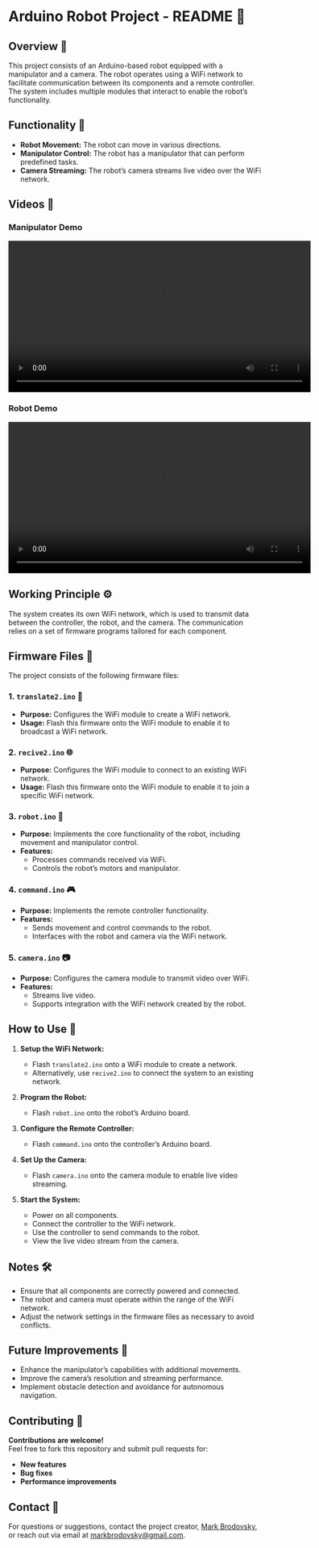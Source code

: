 # Arduino Robot Project - README 🚀

## Overview 📝
This project consists of an Arduino-based robot equipped with a manipulator and a camera. The robot operates using a WiFi network to facilitate communication between its components and a remote controller. The system includes multiple modules that interact to enable the robot’s functionality.

## Functionality 🎯
- **Robot Movement:** The robot can move in various directions.
- **Manipulator Control:** The robot has a manipulator that can perform predefined tasks.
- **Camera Streaming:** The robot’s camera streams live video over the WiFi network.

## Videos 🎥

### Manipulator Demo
<video width="600" controls>
  <source src="https://github.com/MarkRBro69/first_robot/raw/main/vids/manipulator-vid.mp4" type="video/mp4">
  Your browser does not support the video tag. 
  <a href="https://github.com/MarkRBro69/first_robot/blob/main/vids/manipulator-vid.mp4">Download Video</a>
</video>

### Robot Demo
<video width="600" controls>
  <source src="https://github.com/MarkRBro69/first_robot/raw/main/vids/robot-vid.mp4" type="video/mp4">
  Your browser does not support the video tag. 
  <a href="https://github.com/MarkRBro69/first_robot/blob/main/vids/robot-vid.mp4">Download Video</a>
</video>

## Working Principle ⚙️
The system creates its own WiFi network, which is used to transmit data between the controller, the robot, and the camera. The communication relies on a set of firmware programs tailored for each component.

## Firmware Files 📂
The project consists of the following firmware files:

### 1. **`translate2.ino`** 📡
- **Purpose:** Configures the WiFi module to create a WiFi network.
- **Usage:** Flash this firmware onto the WiFi module to enable it to broadcast a WiFi network.

### 2. **`recive2.ino`** 🌐
- **Purpose:** Configures the WiFi module to connect to an existing WiFi network.
- **Usage:** Flash this firmware onto the WiFi module to enable it to join a specific WiFi network.

### 3. **`robot.ino`** 🤖
- **Purpose:** Implements the core functionality of the robot, including movement and manipulator control.
- **Features:**
  - Processes commands received via WiFi.
  - Controls the robot’s motors and manipulator.

### 4. **`command.ino`** 🎮
- **Purpose:** Implements the remote controller functionality.
- **Features:**
  - Sends movement and control commands to the robot.
  - Interfaces with the robot and camera via the WiFi network.

### 5. **`camera.ino`** 📷
- **Purpose:** Configures the camera module to transmit video over WiFi.
- **Features:**
  - Streams live video.
  - Supports integration with the WiFi network created by the robot.

## How to Use 🚀
1. **Setup the WiFi Network:**
   - Flash `translate2.ino` onto a WiFi module to create a network.
   - Alternatively, use `recive2.ino` to connect the system to an existing network.

2. **Program the Robot:**
   - Flash `robot.ino` onto the robot’s Arduino board.

3. **Configure the Remote Controller:**
   - Flash `command.ino` onto the controller’s Arduino board.

4. **Set Up the Camera:**
   - Flash `camera.ino` onto the camera module to enable live video streaming.

5. **Start the System:**
   - Power on all components.
   - Connect the controller to the WiFi network.
   - Use the controller to send commands to the robot.
   - View the live video stream from the camera.

## Notes 🛠️
- Ensure that all components are correctly powered and connected.
- The robot and camera must operate within the range of the WiFi network.
- Adjust the network settings in the firmware files as necessary to avoid conflicts.

## Future Improvements 🚀
- Enhance the manipulator’s capabilities with additional movements.
- Improve the camera’s resolution and streaming performance.
- Implement obstacle detection and avoidance for autonomous navigation.

## Contributing 🤝

**Contributions are welcome!**  
Feel free to fork this repository and submit pull requests for:  
- **New features**  
- **Bug fixes**  
- **Performance improvements**  

## Contact 📧
For questions or suggestions, contact the project creator, [Mark Brodovsky](https://github.com/MarkRBro69), or reach out via email at markbrodovsky@gmail.com.
